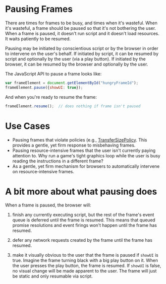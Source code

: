 # Pausing Frames

There are times for frames to be busy, and times when it's wasteful. When it's wasteful, a frame should be paused so that it's not bothering the user. When a frame is paused, it doesn't run script and it doesn't load resources. It waits patiently to be resumed. 

Pausing may be initiated by conscientious script or by the browser in order to intervene on the user's behalf. If initiated by script, it can be resumed by script and optionally by the user (via a play button). If initiated by the browser, it can be resumed by the browser and optionally by the user.

The JavaScript API to pause a frame looks like:

```javascript
var frameElement = document.getElementById("hungryFrameId");
frameElement.pause({showUI: true});
```

And when you're ready to resume the frame:
```javascript
frameElement.resume();  // does nothing if frame isn't paused
```

# Use Cases
* Pausing frames that violate policies (e.g., [TransferSizePolicy](https://github.com/WICG/transfer-size). This provides a gentle, yet firm response to misbehaving frames.
* Pausing resource-intensive frames that the user isn't currently paying attention to. Why run a game's tight graphics loop while the user is busy reading the instructions in a different frame?
* As a gentle, yet firm mechanism for browsers to automatically intervene on resource-intensive frames.


# A bit more about what pausing does
When a frame is paused, the browser will:

1. finish any currently executing script, but the rest of the frame's event queue is deferred until the frame is resumed. This means that queued promise resolutions and event firings won't happen until the frame has resumed.

2. defer any network requests created by the frame until the frame has resumed.

3. make it visually obvious to the user that the frame is paused if `showUI` is true. Imagine the frame turning black with a big play button on it. When the user presses the play button, the frame is resumed. If `showUI` is false, no visual change will be made apparent to the user. The frame will just be static and only resumable via script.


